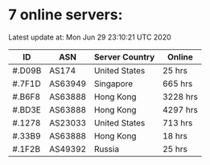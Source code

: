# 7 online servers:

Latest update at: Mon Jun 29 23:10:21 UTC 2020

| ID | ASN | Server Country | Online |
| -- | --- | -------------- | ------ |
| #.D09B | AS174 | United States | 25 hrs |
| #.7F1D | AS63949 | Singapore | 665 hrs |
| #.B6F8 | AS63888 | Hong Kong | 3228 hrs |
| #.BD3E | AS63888 | Hong Kong | 4297 hrs |
| #.1278 | AS23033 | United States | 713 hrs |
| #.33B9 | AS63888 | Hong Kong | 18 hrs |
| #.1F2B | AS49392 | Russia | 25 hrs |


